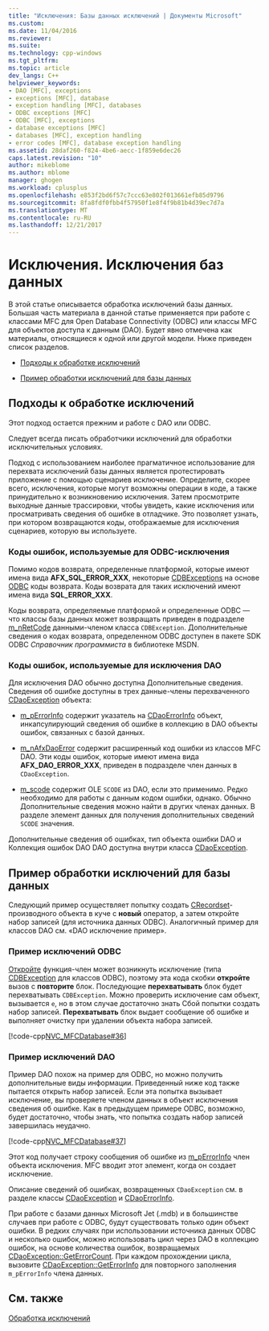 ```yaml
---
title: "Исключения: Базы данных исключений | Документы Microsoft"
ms.custom: 
ms.date: 11/04/2016
ms.reviewer: 
ms.suite: 
ms.technology: cpp-windows
ms.tgt_pltfrm: 
ms.topic: article
dev_langs: C++
helpviewer_keywords:
- DAO [MFC], exceptions
- exceptions [MFC], database
- exception handling [MFC], databases
- ODBC exceptions [MFC]
- ODBC [MFC], exceptions
- database exceptions [MFC]
- databases [MFC], exception handling
- error codes [MFC], database exception handling
ms.assetid: 28daf260-f824-4be6-aecc-1f859e6dec26
caps.latest.revision: "10"
author: mikeblome
ms.author: mblome
manager: ghogen
ms.workload: cplusplus
ms.openlocfilehash: e853f2bd6f57c7ccc63e802f013661efb85d9796
ms.sourcegitcommit: 8fa8fdf0fbb4f57950f1e8f4f9b81b4d39ec7d7a
ms.translationtype: MT
ms.contentlocale: ru-RU
ms.lasthandoff: 12/21/2017
---
```

# <a name="exceptions-database-exceptions"></a>Исключения. Исключения баз данных
В этой статье описывается обработка исключений базы данных. Большая часть материала в данной статье применяется при работе с классами MFC для Open Database Connectivity (ODBC) или классы MFC для объектов доступа к данным (DAO). Будет явно отмечена как материалы, относящиеся к одной или другой модели. Ниже приведен список разделов.  
  
-   [Подходы к обработке исключений](#_core_approaches_to_exception_handling)  
  
-   [Пример обработки исключений для базы данных](#_core_a_database_exception.2d.handling_example)  
  
##  <a name="_core_approaches_to_exception_handling"></a>Подходы к обработке исключений  
 Этот подход остается прежним и работе с DAO или ODBC.  
  
 Следует всегда писать обработчики исключений для обработки исключительных условиях.  
  
 Подход с использованием наиболее прагматичное использование для перехвата исключений базы данных является протестировать приложение с помощью сценариев исключение. Определите, скорее всего, исключения, которые могут возможны операции в коде, а также принудительно к возникновению исключения. Затем просмотрите выходные данные трассировки, чтобы увидеть, какие исключения или просматривать сведения об ошибке в отладчике. Это позволяет узнать, при котором возвращаются коды, отображаемые для исключения сценариев, которую вы используете.  
  
### <a name="error-codes-used-for-odbc-exceptions"></a>Коды ошибок, используемые для ODBC-исключения  
 Помимо кодов возврата, определенные платформой, которые имеют имена вида **AFX_SQL_ERROR_XXX**, некоторые [CDBExceptions](../mfc/reference/cdbexception-class.md) на основе [ODBC](../data/odbc/odbc-basics.md) коды возврата. Коды возврата для таких исключений имеют имена вида **SQL_ERROR_XXX**.  
  
 Коды возврата, определяемые платформой и определенные ODBC — что классы базы данных может возвращать приведен в подразделе [m_nRetCode](../mfc/reference/cdbexception-class.md#m_nretcode) данными-членом класса `CDBException`. Дополнительные сведения о кодах возврата, определенном ODBC доступен в пакете SDK ODBC *Справочник программиста* в библиотеке MSDN.  
  
### <a name="error-codes-used-for-dao-exceptions"></a>Коды ошибок, используемые для исключения DAO  
 Для исключения DAO обычно доступна Дополнительные сведения. Сведения об ошибке доступны в трех данные-члены перехваченного [CDaoException](../mfc/reference/cdaoexception-class.md) объекта:  
  
-   [m_pErrorInfo](../mfc/reference/cdaoexception-class.md#m_perrorinfo) содержит указатель на [CDaoErrorInfo](../mfc/reference/cdaoerrorinfo-structure.md) объект, инкапсулирующий сведения об ошибке в коллекцию в DAO объекты ошибок, связанных с базой данных.  
  
-   [m_nAfxDaoError](../mfc/reference/cdaoexception-class.md#m_nafxdaoerror) содержит расширенный код ошибки из классов MFC DAO. Эти коды ошибок, которые имеют имена вида **AFX_DAO_ERROR_XXX**, приведен в подразделе член данных в `CDaoException`.  
  
-   [m_scode](../mfc/reference/cdaoexception-class.md#m_scode) содержит OLE `SCODE` из DAO, если это применимо. Редко необходимо для работы с данным кодом ошибки, однако. Обычно Дополнительные сведения можно найти в других членах данных. В разделе элемент данных для получения дополнительных сведений `SCODE` значения.  
  
 Дополнительные сведения об ошибках, тип объекта ошибки DAO и Коллекция ошибок DAO DAO доступна внутри класса [CDaoException](../mfc/reference/cdaoexception-class.md).  
  
##  <a name="_core_a_database_exception.2d.handling_example"></a>Пример обработки исключений для базы данных  
 Следующий пример осуществляет попытку создать [CRecordset](../mfc/reference/crecordset-class.md)-производного объекта в куче с **новый** оператор, а затем откройте набор записей (для источника данных ODBC). Аналогичный пример для классов DAO см. «DAO исключение пример».  
  
### <a name="odbc-exception-example"></a>Пример исключений ODBC  
 [Откройте](../mfc/reference/crecordset-class.md#open) функция-член может возникнуть исключение (типа [CDBException](../mfc/reference/cdbexception-class.md) для классов ODBC), поэтому эта кода скобки **откройте** вызов с **повторите**  блок. Последующие **перехватывать** блок будет перехватывать `CDBException`. Можно проверить исключение сам объект, вызывается `e`, но в этом случае достаточно знать Сбой попытки создать набор записей. **Перехватывать** блок выдает сообщение об ошибке и выполняет очистку при удалении объекта набора записей.  
  
 [!code-cpp[NVC_MFCDatabase#36](../mfc/codesnippet/cpp/exceptions-database-exceptions_1.cpp)]  
  
### <a name="dao-exception-example"></a>Пример исключений DAO  
 Пример DAO похож на пример для ODBC, но можно получить дополнительные виды информации. Приведенный ниже код также пытается открыть набор записей. Если эта попытка вызывает исключение, вы проверяете членом данных в объект исключения сведения об ошибке. Как в предыдущем примере ODBC, возможно, будет достаточно, чтобы знать, что попытка создать набор записей завершилась неудачно.  
  
 [!code-cpp[NVC_MFCDatabase#37](../mfc/codesnippet/cpp/exceptions-database-exceptions_2.cpp)]  
  
 Этот код получает строку сообщения об ошибке из [m_pErrorInfo](../mfc/reference/cdaoexception-class.md#m_perrorinfo) член объекта исключения. MFC вводит этот элемент, когда он создает исключение.  
  
 Описание сведений об ошибках, возвращенных `CDaoException` см. в разделе классы [CDaoException](../mfc/reference/cdaoexception-class.md) и [CDaoErrorInfo](../mfc/reference/cdaoerrorinfo-structure.md).  
  
 При работе с базами данных Microsoft Jet (.mdb) и в большинстве случаев при работе с ODBC, будут существовать только один объект ошибки. В редких случаях при использовании источника данных ODBC и несколько ошибок, можно использовать цикл через DAO в коллекцию ошибок, на основе количества ошибок, возвращаемых [CDaoException::GetErrorCount](../mfc/reference/cdaoexception-class.md#geterrorcount). При каждом прохождении цикла, вызовите [CDaoException::GetErrorInfo](../mfc/reference/cdaoexception-class.md#geterrorinfo) для повторного заполнения `m_pErrorInfo` члена данных.  
  
## <a name="see-also"></a>См. также  
 [Обработка исключений](../mfc/exception-handling-in-mfc.md)

